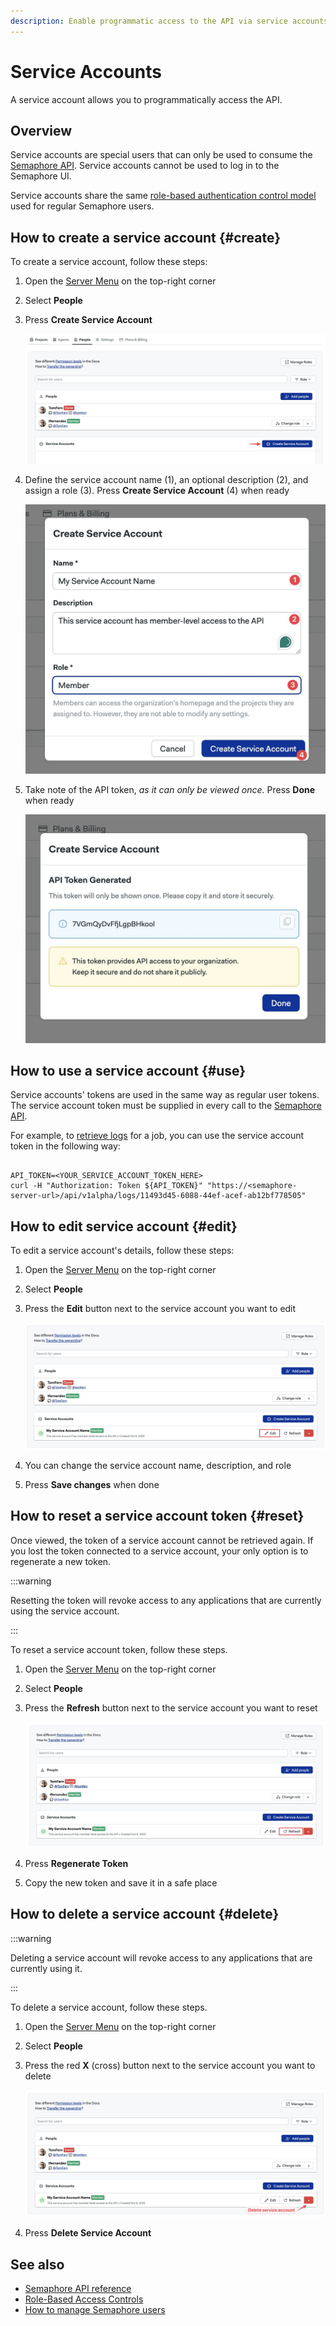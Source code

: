 ```yaml
---
description: Enable programmatic access to the API via service accounts
---
```


# Service Accounts

A service account allows you to programmatically access the API.

## Overview

Service accounts are special users that can only be used to consume the [Semaphore API](../reference/api). Service accounts cannot be used to log in to the Semaphore UI.

Service accounts share the same [role-based authentication control model](./rbac) used for regular Semaphore users.

## How to create a service account {#create}

To create a service account, follow these steps:

<Steps>

1. Open the [Server Menu](./user-management#people) on the top-right corner
2. Select **People**
3. Press **Create Service Account**

    ![Create service account button](./img/create-service-account.jpg)

4. Define the service account name (1), an optional description (2), and assign a role (3). Press **Create Service Account** (4) when ready

    ![Service account creation modal](./img/create-service-account-modal.jpg)

5. Take note of the API token, *as it can only be viewed once*. Press **Done** when ready

    ![Service account token reveal](./img/service-account-token.jpg)

</Steps>

## How to use a service account {#use}

Service accounts' tokens are used in the same way as regular user tokens. The service account token must be supplied in every call to the [Semaphore API](../reference/api).

For example, to [retrieve logs](../reference/api#get-job-logs) for a job, you can use the service account token in the following way:

```shell

API_TOKEN=<YOUR_SERVICE_ACCOUNT_TOKEN_HERE>
curl -H "Authorization: Token ${API_TOKEN}" "https://<semaphore-server-url>/api/v1alpha/logs/11493d45-6088-44ef-acef-ab12bf778505"
```

## How to edit service account {#edit}

To edit a service account's details, follow these steps:

<Steps>

1. Open the [Server Menu](./user-management#people) on the top-right corner
2. Select **People**
3. Press the **Edit** button next to the service account you want to edit

    ![Create service account button](./img/edit-service-account.jpg)

4. You can change the service account name, description, and role

5. Press **Save changes** when done

</Steps>

## How to reset a service account token {#reset}

Once viewed, the token of a service account cannot be retrieved again. If you lost the token connected to a service account, your only option is to regenerate a new token.

:::warning

Resetting the token will revoke access to any applications that are currently using the service account.

:::

To reset a service account token, follow these steps.

<Steps>

1. Open the [Server Menu](./user-management#people) on the top-right corner
2. Select **People**
3. Press the **Refresh** button next to the service account you want to reset

    ![Create service account button](./img/refresh-service-account.jpg)

4. Press **Regenerate Token**

5. Copy the new token and save it in a safe place

</Steps>

## How to delete a service account {#delete}

:::warning

Deleting a service account will revoke access to any applications that are currently using it.

:::

To delete a service account, follow these steps.

<Steps>

1. Open the [Server Menu](./user-management#people) on the top-right corner
2. Select **People**
3. Press the red **X** (cross) button next to the service account you want to delete

    ![Create service account button](./img/delete-service-account.jpg)

4. Press **Delete Service Account**

</Steps>

## See also

- [Semaphore API reference](../reference/api)
- [Role-Based Access Controls](./rbac)
- [How to manage Semaphore users](./user-management#people)
